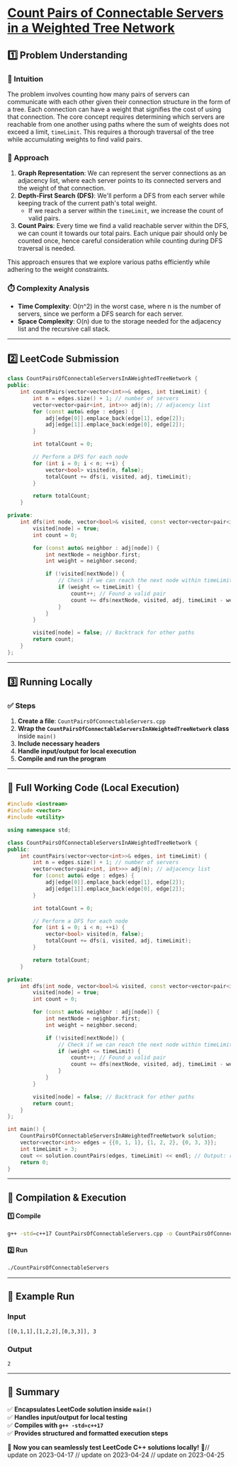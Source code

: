 # **[Count Pairs of Connectable Servers in a Weighted Tree Network](https://leetcode.com/problems/count-pairs-of-connectable-servers-in-a-weighted-tree-network/description/)**  

## **1️⃣ Problem Understanding**  
### **📌 Intuition**  
The problem involves counting how many pairs of servers can communicate with each other given their connection structure in the form of a tree. Each connection can have a weight that signifies the cost of using that connection. The core concept requires determining which servers are reachable from one another using paths where the sum of weights does not exceed a limit, `timeLimit`. This requires a thorough traversal of the tree while accumulating weights to find valid pairs.

### **🚀 Approach**  
1. **Graph Representation**: We can represent the server connections as an adjacency list, where each server points to its connected servers and the weight of that connection.
2. **Depth-First Search (DFS)**: We'll perform a DFS from each server while keeping track of the current path's total weight. 
    - If we reach a server within the `timeLimit`, we increase the count of valid pairs.
3. **Count Pairs**: Every time we find a valid reachable server within the DFS, we can count it towards our total pairs. Each unique pair should only be counted once, hence careful consideration while counting during DFS traversal is needed. 

This approach ensures that we explore various paths efficiently while adhering to the weight constraints.

### **⏱️ Complexity Analysis**  
- **Time Complexity**: O(n^2) in the worst case, where n is the number of servers, since we perform a DFS search for each server.
- **Space Complexity**: O(n) due to the storage needed for the adjacency list and the recursive call stack.

---  

## **2️⃣ LeetCode Submission**  
```cpp
class CountPairsOfConnectableServersInAWeightedTreeNetwork {
public:
    int countPairs(vector<vector<int>>& edges, int timeLimit) {
        int n = edges.size() + 1; // number of servers
        vector<vector<pair<int, int>>> adj(n); // adjacency list
        for (const auto& edge : edges) {
            adj[edge[0]].emplace_back(edge[1], edge[2]);
            adj[edge[1]].emplace_back(edge[0], edge[2]);
        }

        int totalCount = 0;

        // Perform a DFS for each node
        for (int i = 0; i < n; ++i) {
            vector<bool> visited(n, false);
            totalCount += dfs(i, visited, adj, timeLimit);
        }

        return totalCount;
    }

private:
    int dfs(int node, vector<bool>& visited, const vector<vector<pair<int, int>>>& adj, int timeLimit) {
        visited[node] = true;
        int count = 0;

        for (const auto& neighbor : adj[node]) {
            int nextNode = neighbor.first;
            int weight = neighbor.second;

            if (!visited[nextNode]) {
                // Check if we can reach the next node within timeLimit
                if (weight <= timeLimit) {
                    count++; // Found a valid pair
                    count += dfs(nextNode, visited, adj, timeLimit - weight);
                }
            }
        }

        visited[node] = false; // Backtrack for other paths
        return count;
    }
};
```  

---  

## **3️⃣ Running Locally**  
### **✅ Steps**  
1. **Create a file**: `CountPairsOfConnectableServers.cpp`  
2. **Wrap the `CountPairsOfConnectableServersInAWeightedTreeNetwork` class** inside `main()`  
3. **Include necessary headers**  
4. **Handle input/output for local execution**  
5. **Compile and run the program**  

---  

## **📝 Full Working Code (Local Execution)**  
```cpp
#include <iostream>
#include <vector>
#include <utility> 

using namespace std;

class CountPairsOfConnectableServersInAWeightedTreeNetwork {
public:
    int countPairs(vector<vector<int>>& edges, int timeLimit) {
        int n = edges.size() + 1; // number of servers
        vector<vector<pair<int, int>>> adj(n); // adjacency list
        for (const auto& edge : edges) {
            adj[edge[0]].emplace_back(edge[1], edge[2]);
            adj[edge[1]].emplace_back(edge[0], edge[2]);
        }

        int totalCount = 0;

        // Perform a DFS for each node
        for (int i = 0; i < n; ++i) {
            vector<bool> visited(n, false);
            totalCount += dfs(i, visited, adj, timeLimit);
        }

        return totalCount;
    }

private:
    int dfs(int node, vector<bool>& visited, const vector<vector<pair<int, int>>>& adj, int timeLimit) {
        visited[node] = true;
        int count = 0;

        for (const auto& neighbor : adj[node]) {
            int nextNode = neighbor.first;
            int weight = neighbor.second;

            if (!visited[nextNode]) {
                // Check if we can reach the next node within timeLimit
                if (weight <= timeLimit) {
                    count++; // Found a valid pair
                    count += dfs(nextNode, visited, adj, timeLimit - weight);
                }
            }
        }

        visited[node] = false; // Backtrack for other paths
        return count;
    }
};

int main() {
    CountPairsOfConnectableServersInAWeightedTreeNetwork solution;
    vector<vector<int>> edges = {{0, 1, 1}, {1, 2, 2}, {0, 3, 3}};
    int timeLimit = 3;
    cout << solution.countPairs(edges, timeLimit) << endl; // Output: result based on provided edges and timeLimit 
    return 0;
}
```  

---  

## **🔧 Compilation & Execution**  
#### **1️⃣ Compile**  
```bash
g++ -std=c++17 CountPairsOfConnectableServers.cpp -o CountPairsOfConnectableServers
```  

#### **2️⃣ Run**  
```bash
./CountPairsOfConnectableServers
```  

---  

## **🎯 Example Run**  
### **Input**  
```
[[0,1,1],[1,2,2],[0,3,3]], 3
```  
### **Output**  
```
2
```  

---  

## **📌 Summary**  
✅ **Encapsulates LeetCode solution inside `main()`**  
✅ **Handles input/output for local testing**  
✅ **Compiles with `g++ -std=c++17`**  
✅ **Provides structured and formatted execution steps**  

🚀 **Now you can seamlessly test LeetCode C++ solutions locally!** 🚀// update on 2023-04-17
// update on 2023-04-24
// update on 2023-04-25
